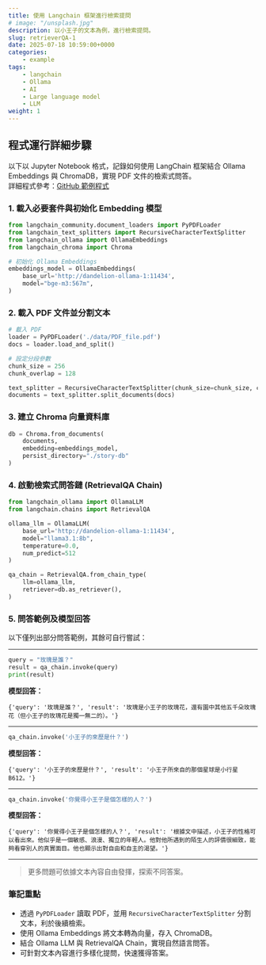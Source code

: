 ```yaml
---
title: 使用 Langchain 框架進行檢索提問
# image: "/unsplash.jpg"
description: 以小王子的文本為例，進行檢索提問。
slug: retrieverQA-1
date: 2025-07-18 10:59:00+0000
categories:
    - example
tags:
    - langchain
    - Ollama
    - AI
    - Large language model
    - LLM
weight: 1 
---
```

## 程式運行詳細步驟
以下以 Jupyter Notebook 格式，記錄如何使用 LangChain 框架結合 Ollama Embeddings 與 ChromaDB，實現 PDF 文件的檢索式問答。  
詳細程式參考：[GitHub 範例程式](https://github.com/Dandelionlibra/Dandelionlibra.github.io/blob/main/content/post/langchain/example/LangChain_ask_via_pdf.ipynb)

### 1. 載入必要套件與初始化 Embedding 模型

```python
from langchain_community.document_loaders import PyPDFLoader
from langchain_text_splitters import RecursiveCharacterTextSplitter
from langchain_ollama import OllamaEmbeddings
from langchain_chroma import Chroma

# 初始化 Ollama Embeddings
embeddings_model = OllamaEmbeddings(
    base_url='http://dandelion-ollama-1:11434',
    model="bge-m3:567m",
)
```

### 2. 載入 PDF 文件並分割文本

```python
# 載入 PDF
loader = PyPDFLoader('./data/PDF_file.pdf')
docs = loader.load_and_split()

# 設定分段參數
chunk_size = 256
chunk_overlap = 128

text_splitter = RecursiveCharacterTextSplitter(chunk_size=chunk_size, chunk_overlap=chunk_overlap)
documents = text_splitter.split_documents(docs)
```

### 3. 建立 Chroma 向量資料庫

```python
db = Chroma.from_documents(
    documents,
    embedding=embeddings_model,
    persist_directory="./story-db"
)
```

### 4. 啟動檢索式問答鏈 (RetrievalQA Chain)

```python
from langchain_ollama import OllamaLLM
from langchain.chains import RetrievalQA

ollama_llm = OllamaLLM(
    base_url='http://dandelion-ollama-1:11434',
    model="llama3.1:8b",
    temperature=0.0,
    num_predict=512
)

qa_chain = RetrievalQA.from_chain_type(
    llm=ollama_llm,
    retriever=db.as_retriever(),
)
```

### 5. 問答範例及模型回答

以下僅列出部分問答範例，其餘可自行嘗試：

---

```python
query = "玫瑰是誰？"
result = qa_chain.invoke(query)
print(result)
```
**模型回答：**
```
{'query': '玫瑰是誰？', 'result': '玫瑰是小王子的玫瑰花，還有園中其他五千朵玫瑰花（但小王子的玫瑰花是獨一無二的）。'}
```

---

```python
qa_chain.invoke('小王子的來歷是什？')
```
**模型回答：**
```
{'query': '小王子的來歷是什？', 'result': '小王子所來自的那個星球是小行星B612。'}
```

---

```python
qa_chain.invoke('你覺得小王子是個怎樣的人？')
```
**模型回答：**
```
{'query': '你覺得小王子是個怎樣的人？', 'result': '根據文中描述，小王子的性格可以看出來。他似乎是一個敏感、浪漫、獨立的年輕人。他對他所遇到的陌生人的評價很細致，能夠看穿別人的真實面目。他也顯示出對自由和自主的渴望。'}
```

---

> 更多問題可依據文本內容自由發揮，探索不同答案。

### 筆記重點

- 透過 `PyPDFLoader` 讀取 PDF，並用 `RecursiveCharacterTextSplitter` 分割文本，利於後續檢索。
- 使用 Ollama Embeddings 將文本轉為向量，存入 ChromaDB。
- 結合 Ollama LLM 與 RetrievalQA Chain，實現自然語言問答。
- 可針對文本內容進行多樣化提問，快速獲得答案。

